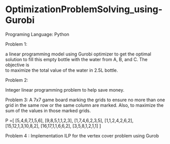 # OptimizationProblemSolving_using-Gurobi

Programing Language: Python


Problem 1:

a linear programming model using Gurobi optimizer to get the optimal solution to fill this empty bottle with the water from A, B, and C. The objective is  
to maximize the total value of the water in 2.5L bottle.


Problem 2:

Integer linear programming problem to help save money.

Problem 3:
A 7x7 game board  marking  the grids to ensure no more than one grid in the same row or the same column are marked.
Also,  to maximize the sum of the values in those marked grids.


P =[
[5,4,6,7,1,5,6], 
[9,8,5,1,1,2,3],
[1,7,4,6,2,3,5], 
[1,1,2,4,2,6,2], 
[15,12,1,3,10,8,2], 
[16,17,1,1,6,6,2], 
[3,5,8,1,2,1,1]
]


Problem 4 :
Implementation ILP for the vertex cover problem using Gurob
